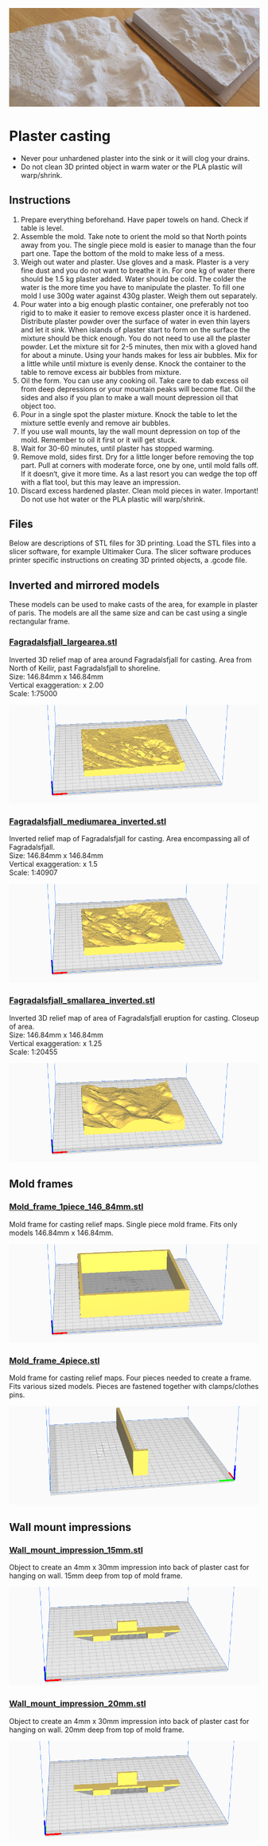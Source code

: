 ![](../images/plaster_of_paris_small_medium_b.jpg)

# Plaster casting

- Never pour unhardened plaster into the sink or it will clog your drains.
- Do not clean 3D printed object in warm water or the PLA plastic will warp/shrink.


## Instructions
1. Prepare everything beforehand. Have paper towels on hand. Check if table is level.
2. Assemble the mold. Take note to orient the mold so that North points away from you. The single piece mold is easier to manage than the four part one. Tape the bottom of the mold to make less of a mess.
3. Weigh out water and plaster. Use gloves and a mask. Plaster is a very fine dust and you do not want to breathe it in. For one kg of water there should be 1.5 kg plaster added. Water should be cold. The colder the water is the more time you have to manipulate the plaster. To fill one mold I use 300g water against 430g plaster. Weigh them out separately.
4. Pour water into a big enough plastic container, one preferably not too rigid to to make it easier to remove excess plaster once it is hardened. Distribute plaster powder over the surface of water in even thin layers and let it sink. When islands of plaster start to form on the surface the mixture should be thick enough. You do not need to use all the plaster powder. Let the mixture sit for 2-5 minutes, then mix with a gloved hand for about a minute. Using your hands makes for less air bubbles. Mix for a little while until mixture is evenly dense. Knock the container to the table to remove excess air bubbles from mixture.
5. Oil the form. You can use any cooking oil. Take care to dab excess oil from deep depressions or your mountain peaks will become flat. Oil the sides and also if you plan to make a wall mount depression oil that object too.
6. Pour in a single spot the plaster mixture. Knock the table to let the mixture settle evenly and remove air bubbles.
7. If you use wall mounts, lay the wall mount depression on top of the mold. Remember to oil it first or it will get stuck.
8. Wait for 30-60 minutes, until plaster has stopped warming.
9. Remove mold, sides first. Dry for a little longer before removing the top part. Pull at corners with moderate force, one by one, until mold falls off.  If it doesn‘t, give it more time. As a last resort you can wedge the top off with a flat tool, but this may leave an impression.
10. Discard excess hardened plaster. Clean mold pieces in water. Important! Do not use hot water or the PLA plastic will warp/shrink.


## Files
Below are descriptions of STL files for 3D printing. Load the STL files into a slicer software, for example Ultimaker Cura. The slicer software produces printer specific instructions on creating 3D printed objects, a .gcode file.

## Inverted and mirrored models

These models can be used to make casts of the area, for example in plaster of paris. The models are all the same size and can be cast using a single rectangular frame.  

### [Fagradalsfjall_largearea.stl](Fagradalsfjall_largearea_inverted.stl)
Inverted 3D relief map of area around Fagradalsfjall for casting. Area from North of Keilir, past Fagradalsfjall to shoreline.  
Size: 146.84mm x 146.84mm    
Vertical exaggeration: x 2.00    
Scale: 1:75000

[![](../images/Fagradalsfjall_largearea_inverted_stl.png)](Fagradalsfjall_largearea_inverted.stl)

### [Fagradalsfjall_mediumarea_inverted.stl](Fagradalsfjall_mediumarea_inverted.stl)
Inverted relief map of Fagradalsfjall for casting. Area encompassing all of Fagradalsfjall.  
Size: 146.84mm x 146.84mm   
Vertical exaggeration: x 1.5  
Scale: 1:40907  

[![](../images/Fagradalsfjall_mediumarea_inverted_stl.png)](Fagradalsfjall_mediumarea_inverted.stl)

### [Fagradalsfjall_smallarea_inverted.stl](Fagradalsfjall_smallarea_inverted.stl)
Inverted 3D relief map of area of Fagradalsfjall eruption for casting. Closeup of area.   
Size: 146.84mm x 146.84mm   
Vertical exaggeration: x 1.25   
Scale: 1:20455

[![](../images/Fagradalsfjall_smallarea_inverted_stl.png)](Fagradalsfjall_smallarea_inverted.stl)

## Mold frames

### [Mold_frame_1piece_146_84mm.stl](Mold_frame_1piece_146_84mm.stl)
Mold frame for casting relief maps. Single piece mold frame. Fits only models 146.84mm x 146.84mm.

[![](../images/Mold_frame_1piece_146_84mm_stl.png)](Mold_frame_1piece_146_84mm.stl)


### [Mold_frame_4piece.stl](Mold_frame_4piece.stl)
Mold frame for casting relief maps. Four pieces needed to create a frame.  Fits various sized models. Pieces are fastened together with clamps/clothes pins.

[![](../images/Mold_frame_4piece_stl.png)](Mold_frame_4piece.stl)


## Wall mount impressions

### [Wall_mount_impression_15mm.stl](Wall_mount_impression_15mm.stl)
Object to create an 4mm x 30mm impression into back of plaster cast for hanging on wall. 15mm deep from top of mold frame. 

[![](../images/Wall_mount_impression_15mm_stl.png)](Wall_mount_impression_15mm.stl)


### [Wall_mount_impression_20mm.stl](Wall_mount_impression_20mm.stl)
Object to create an 4mm x 30mm impression into back of plaster cast for hanging on wall. 20mm deep from top of mold frame. 

[![](../images/Wall_mount_impression_20mm_stl.png)](Wall_mount_impression_20mm.stl)
